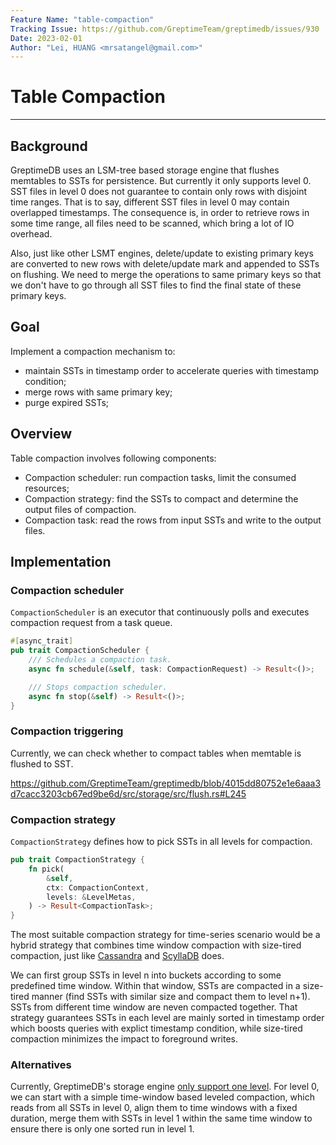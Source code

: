 ```yaml
---
Feature Name: "table-compaction"
Tracking Issue: https://github.com/GreptimeTeam/greptimedb/issues/930
Date: 2023-02-01
Author: "Lei, HUANG <mrsatangel@gmail.com>"
---
```


# Table Compaction

--- 

## Background

GreptimeDB uses an LSM-tree based storage engine that flushes memtables to SSTs for persistence. 
But currently it only supports level 0. SST files in level 0 does not guarantee to contain only rows with disjoint time ranges. 
That is to say, different SST files in level 0 may contain overlapped timestamps. 
The consequence is, in order to retrieve rows in some time range, all files need to be scanned, which bring a lot of IO overhead.

Also, just like other LSMT engines, delete/update to existing primary keys are converted to new rows with delete/update mark and appended to SSTs on flushing. 
We need to merge the operations to same primary keys so that we don't have to go through all SST files to find the final state of these primary keys.  

## Goal

Implement a compaction mechanism to: 
- maintain SSTs in timestamp order to accelerate queries with timestamp condition;
- merge rows with same primary key; 
- purge expired SSTs;


## Overview

Table compaction involves following components:
- Compaction scheduler: run compaction tasks, limit the consumed resources;
- Compaction strategy: find the SSTs to compact and determine the output files of compaction.
- Compaction task: read the rows from input SSTs and write to the output files.

## Implementation

### Compaction scheduler

`CompactionScheduler` is an executor that continuously polls and executes compaction request from a task queue. 

```rust
#[async_trait]
pub trait CompactionScheduler {
    /// Schedules a compaction task.
    async fn schedule(&self, task: CompactionRequest) -> Result<()>;

    /// Stops compaction scheduler.
    async fn stop(&self) -> Result<()>;
}
```



### Compaction triggering

Currently, we can check whether to compact tables when memtable is flushed to SST.

https://github.com/GreptimeTeam/greptimedb/blob/4015dd80752e1e6aaa3d7cacc3203cb67ed9be6d/src/storage/src/flush.rs#L245


### Compaction strategy

`CompactionStrategy` defines how to pick SSTs in all levels for compaction.   

```rust
pub trait CompactionStrategy {
    fn pick(
        &self,
        ctx: CompactionContext,
        levels: &LevelMetas,
    ) -> Result<CompactionTask>;
}
```

The most suitable compaction strategy for time-series scenario would be 
a hybrid strategy that combines time window compaction with size-tired compaction, just like [Cassandra](https://cassandra.apache.org/doc/latest/cassandra/operating/compaction/twcs.html) and [ScyllaDB](https://docs.scylladb.com/stable/architecture/compaction/compaction-strategies.html#time-window-compaction-strategy-twcs) does.

We can first group SSTs in level n into buckets according to some predefined time window. Within that window, 
SSTs are compacted in a size-tired manner (find SSTs with similar size and compact them to level n+1). 
SSTs from different time window are neven compacted together.
That strategy guarantees SSTs in each level are mainly sorted in timestamp order which boosts queries with 
explict timestamp condition, while size-tired compaction minimizes the impact to foreground writes. 

### Alternatives

Currently, GreptimeDB's storage engine [only support one level](https://github.com/GreptimeTeam/greptimedb/blob/43aefc5d74dfa73b7819cae77b7eb546d8534a41/src/storage/src/sst.rs#L32).
For level 0, we can start with a simple time-window based leveled compaction, which reads from all SSTs in level 0, 
align them to time windows with a fixed duration, merge them with SSTs in level 1 within the same time window 
to ensure there is only one sorted run in level 1.